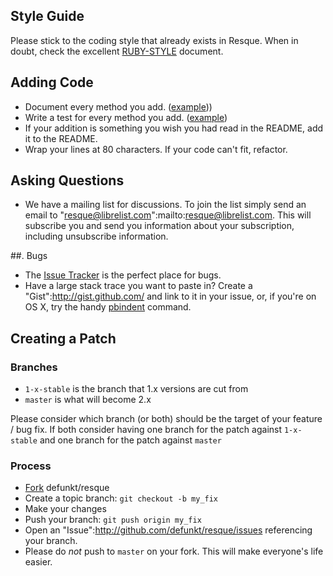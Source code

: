 ## Style Guide

Please stick to the coding style that already exists in Resque. When in doubt, check the excellent [RUBY-STYLE](http://github.com/chneukirchen/styleguide/blob/master/RUBY-STYLE) document.

## Adding Code

* Document every method you add. ([example][document_example]))
* Write a test for every method you add. ([example][test_example])
* If your addition is something you wish you had read in the README, add it to the README.
* Wrap your lines at 80 characters. If your code can't fit, refactor.

[document_example]: http://github.com/defunkt/resque/blob/53c074177c32ba8e8e4896372b6d6fbc5f9efacf/lib/resque.rb#L74-78
[test_example]: http://github.com/defunkt/resque/blob/53c074177c32ba8e8e4896372b6d6fbc5f9efacf/test/resque_test.rb#L135-144

## Asking Questions

* We have a mailing list for discussions. To join the list simply send an email to "resque@librelist.com":mailto:resque@librelist.com. This will subscribe you and send you information about your subscription, including unsubscribe information.

##. Bugs

* The [Issue Tracker][issue_tracker] is the perfect place for bugs.
* Have a large stack trace you want to paste in? Create a "Gist":http://gist.github.com/ and link to it in your issue, or, if you're on OS X, try the handy [pbindent][pbindent] command.

[issue_tracker]: http://github.com/defunkt/resque/issues
[pbindent]: http://github.com/rtomayko/dotfiles/blob/rtomayko/bin/pbindent

## Creating a Patch

### Branches

* `1-x-stable` is the branch that 1.x versions are cut from
* `master` is what will become 2.x

Please consider which branch (or both) should be the target of your feature / bug fix. If both consider having one branch for the patch against `1-x-stable` and one branch for the patch against `master`

### Process

* [Fork](http://help.github.com/forking/) defunkt/resque
* Create a topic branch: `git checkout -b my_fix`
* Make your changes
* Push your branch: `git push origin my_fix`
* Open an "Issue":http://github.com/defunkt/resque/issues referencing your branch.
* Please do *not* push to `master` on your fork. This will make everyone's life easier. 